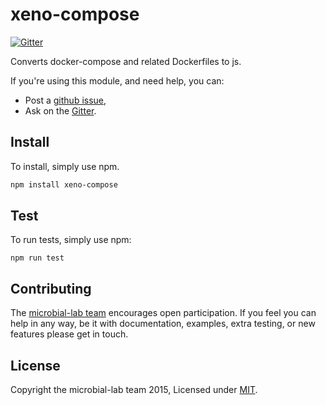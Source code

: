 # xeno-compose
[![Gitter][gitter-badge]][gitter-url]

Converts docker-compose and related Dockerfiles to js.

If you're using this module, and need help, you can:

- Post a [github issue][],
- Ask on the [Gitter][gitter-url].

## Install
To install, simply use npm.

```sh
npm install xeno-compose
```

## Test
To run tests, simply use npm:

```
npm run test
```

## Contributing
The [microbial-lab team][] encourages open participation. If you feel you can help in any way, be it
with documentation, examples, extra testing, or new features please get in touch.

## License
Copyright the microbial-lab team 2015, Licensed under [MIT][].

[microbial-lab team]: https://github.com/microbial-lab
[travis-badge]: https://travis-ci.org/microbial-lab/xeno-compose.svg
[travis-url]: https://travis-ci.org/microbial-lab/xeno-compose
[gitter-badge]: https://badges.gitter.im/Join%20Chat.svg
[gitter-url]: https://gitter.im/microbial-lab

[MIT]: ./LICENSE
[github issue]: https://github.com/microbial-lab/xeno-compose/issues/new
